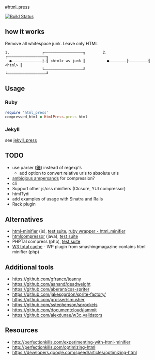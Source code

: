 #html_press

[![Build Status](https://secure.travis-ci.org/stereobooster/html_press.png?branch=master)](http://travis-ci.org/stereobooster/html_press)

## how it works

Remove all whitespace junk. Leave only HTML

```
1.               ┌――――――――――――――――――╖        2.         ┌――――――――――――――――――╖
  ●――――――――――――――├―╢ <html> ws junk ║          ●――――――――├―――――――――╢ <html> ║
                 └――――――――――――――――――╜                   └――――――――――――――――――╜
```

## Usage

### Ruby
```ruby
require 'html_press'
compressed_html = HtmlPress.press html
```

### Jekyll
see [jekyll_press](https://github.com/stereobooster/jekyll_press)

## TODO
  - use parser ([鋸](https://github.com/tenderlove/nokogiri)) instead of regexp's
    - add option to convert relative urls to absolute urls
  - [ambigious ampersands](http://mathiasbynens.be/notes/ambiguous-ampersands) for compression?
  - cli
  - Support other js/css minifiers (Closure, YUI compressor)
  - htmlTydi
  - add examples of usage with Sinatra and Rails
  - Rack plugin

## Alternatives
  - [html-minifier](https://github.com/kangax/html-minifier) (js), [test suite](https://github.com/kangax/html-minifier/blob/gh-pages/tests/index.html), [ruby wrapper - html_minifier](https://github.com/stereobooster/html_minifier)
  - [htmlcompressor](http://code.google.com/p/htmlcompressor/) (java), [test suite](http://code.google.com/p/htmlcompressor/source/browse/#svn%2Ftrunk%2Fsrc%2Ftest%2Fresources%2Fhtml%253Fstate%253Dclosed)
  - PHPTal compress (php), [test suite](https://svn.motion-twin.com/phptal/trunk/tests/CompressTest.php)
  - [W3 total cache](http://wordpress.org/extend/plugins/w3-total-cache/) - WP plugin from smashingmagazine contains html minifier (php)

## Additional tools
  - https://github.com/gfranco/jeanny
  - https://github.com/aanand/deadweight
  - https://github.com/aberant/css-spriter
  - https://github.com/jakesgordon/sprite-factory/
  - https://github.com/grosser/smusher
  - https://github.com/sstephenson/sprockets
  - https://github.com/documentcloud/jammit
  - https://github.com/alexdunae/w3c_validators

## Resources
  - http://perfectionkills.com/experimenting-with-html-minifier
  - http://perfectionkills.com/optimizing-html
  - https://developers.google.com/speed/articles/optimizing-html

